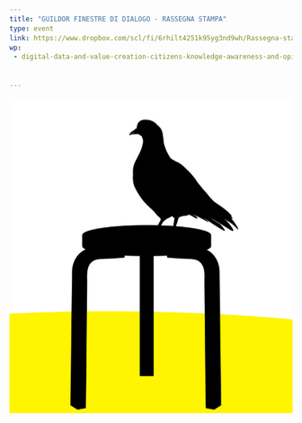 ```yaml
---
title: "GUILDOR FINESTRE DI DIALOGO - RASSEGNA STAMPA"
type: event
link: https://www.dropbox.com/scl/fi/6rhilt4251k95yg3nd9wh/Rassegna-stampa-finale-Finestre-di-dialogo-Careof.pdf?rlkey=lfrfwvcru4stmkebco6zcu48l&e=1&dl=0
wp:
 - digital-data-and-value-creation-citizens-knowledge-awareness-and-opinions


---
```


![{title}](./image.png)
